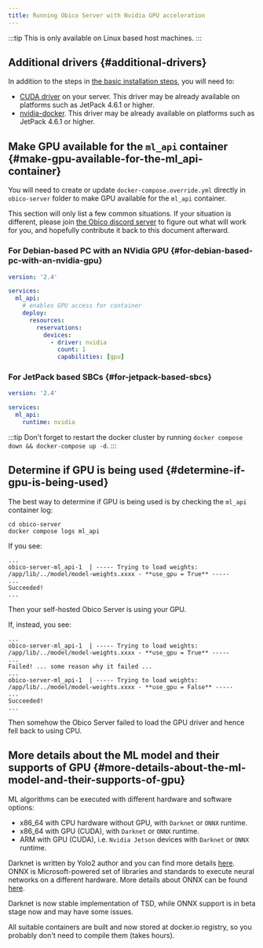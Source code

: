 ```yaml
---
title: Running Obico Server with Nvidia GPU acceleration
---
```


:::tip
This is only available on Linux based host machines.
:::

## Additional drivers {#additional-drivers}

In addition to the steps in [the basic installation steps](../install.md), you will need to:

- [CUDA driver](https://docs.nvidia.com/cuda/cuda-installation-guide-linux/index.html) on your server. This driver may be already available on platforms such as JetPack 4.6.1 or higher.
- [nvidia-docker](https://github.com/NVIDIA/nvidia-docker). This driver may be already available on platforms such as JetPack 4.6.1 or higher.

## Make GPU available for the `ml_api` container {#make-gpu-available-for-the-ml_api-container}

You will need to create or update `docker-compose.override.yml` directly in `obico-server` folder to make GPU available for the `ml_api` container.

This section will only list a few common situations. If your situation is different, please join [the Obico discord server](https://obico.io/discord/) to figure out what will work for you, and hopefully contribute it back to this document afterward.

### For Debian-based PC with an NVidia GPU {#for-debian-based-pc-with-an-nvidia-gpu}

```yml title="docker-compose.override.yml"
version: '2.4'

services:
  ml_api:
    # enables GPU access for container
    deploy:
      resources:
        reservations:
          devices:
            - driver: nvidia
              count: 1
              capabilities: [gpu]
```

### For JetPack based SBCs {#for-jetpack-based-sbcs}

```yml title="docker-compose.override.yml"
version: '2.4'

services:
  ml_api:
    runtime: nvidia
```

:::tip
Don't forget to restart the docker cluster by running `docker compose down && docker-compose up -d`.
:::

## Determine if GPU is being used {#determine-if-gpu-is-being-used}

The best way to determine if GPU is being used is by checking the `ml_api` container log:

```
cd obico-server
docker compose logs ml_api
```

If you see:

```
...
obico-server-ml_api-1  | ----- Trying to load weights: /app/lib/../model/model-weights.xxxx - **use_gpu = True** -----
...
Succeeded!
...
```

Then your self-hosted Obico Server is using your GPU.

If, instead, you see:

```
...
obico-server-ml_api-1  | ----- Trying to load weights: /app/lib/../model/model-weights.xxxx - **use_gpu = True** -----
...
Failed! ... some reason why it failed ...
...
obico-server-ml_api-1  | ----- Trying to load weights: /app/lib/../model/model-weights.xxxx - **use_gpu = False** -----
...
Succeeded!
...
```

Then somehow the Obico Server failed to load the GPU driver and hence fell back to using CPU.

## More details about the ML model and their supports of GPU {#more-details-about-the-ml-model-and-their-supports-of-gpu}

ML algorithms can be executed with different hardware and software options:

* x86_64 with CPU hardware without GPU, with `Darknet` or `ONNX` runtime.
* x86_64 with GPU (CUDA), with `Darknet` or `ONNX` runtime.
* ARM with GPU (CUDA), i.e. `Nvidia Jetson` devices with `Darknet` or `ONNX` runtime.

Darknet is written by Yolo2 author and you can find more details [here](https://github.com/AlexeyAB/darknet).
ONNX is Microsoft-powered set of libraries and standards to execute neural networks on a different hardware.
More details about ONNX can be found [here](https://onnxruntime.ai/).

Darknet is now stable implementation of TSD, while ONNX support is in beta stage now and may have some issues.

All suitable containers are built and now stored at docker.io registry, so you
probably don't need to compile them (takes hours).

